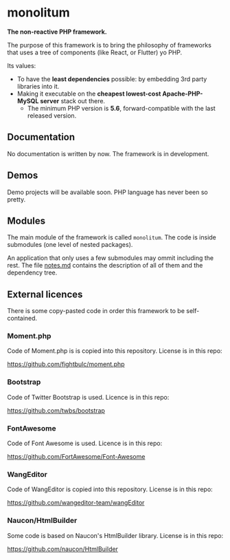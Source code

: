 # monolitum

**The non-reactive PHP framework.**

The purpose of this framework is to bring the philosophy of frameworks that uses a tree of components (like React, or Flutter) yo PHP.

Its values:

- To have the **least dependencies** possible: by embedding 3rd party libraries into it.
- Making it executable on the **cheapest lowest-cost Apache-PHP-MySQL server** stack out there.
  - The minimum PHP version is **5.6**, forward-compatible with the last released version.
 
## Documentation

No documentation is written by now. The framework is in development.

## Demos

Demo projects will be available soon. PHP language has never been so pretty.

## Modules

The main module of the framework is called <code>monolitum</code>. The code is inside submodules (one level of nested packages).

An application that only uses a few submodules may ommit including the rest. The file [notes.md](notes.md) contains the description of all of them and the dependency tree.

## External licences

There is some copy-pasted code in order this framework to be self-contained.

### Moment.php

Code of Moment.php is is copied into this repository. License is in this repo:

https://github.com/fightbulc/moment.php

### Bootstrap

Code of Twitter Bootstrap is used. Licence is in this repo:

https://github.com/twbs/bootstrap

### FontAwesome

Code of Font Awesome is used. Licence is in this repo:

https://github.com/FortAwesome/Font-Awesome

### WangEditor

Code of WangEditor is copied into this repository. License is in this repo:

https://github.com/wangeditor-team/wangEditor

### Naucon/HtmlBuilder

Some code is based on Naucon's HtmlBuilder library. License is in this repo:

https://github.com/naucon/HtmlBuilder
